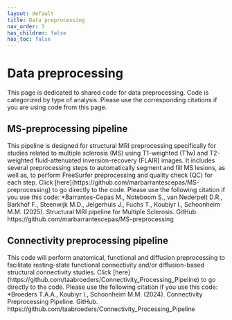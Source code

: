 ```yaml
---
layout: default
title: Data preprocessing
nav_order: 3
has_children: false
has_toc: false
---
```

<h1>Data preprocessing</h1>
This page is dedicated to shared code for data preprocessing. Code is categorized by type of analysis. Please use the corresponding citations if you are using code from this page.

<h2> MS-preprocessing pipeline</h2>
This pipeline is designed for structural MRI preprocessing specifically for studies related to multiple sclerosis (MS) using T1-weighted (T1w) and T2-weighted fluid-attenuated inversion-recovery (FLAIR) images. It includes several preprocessing steps to automatically segment and fill MS lesions, as well as, to perform FreeSurfer preprocessing and quality check (QC) for each step.
Click [here](https://github.com/marbarrantescepas/MS-preprocessing) to go directly to the code.
Please use the following citation if you use this code: *Barrantes-Cepas M., Noteboom S., van Nederpelt D.R., Barkhof F., Steenwijk M.D., Jelgerhuis J., Fuchs T., Koubiyr I., Schoonheim M.M. (2025). Structural MRI pipeline for Multiple Sclerosis. GitHub. https://github.com/marbarrantescepas/MS-preprocessing

<h2>Connectivity preprocessing pipeline</h2>
This code will perform anatomical, functional and diffusion preprocessing to facilitate resting-state functional connectivity and/or diffusion-based structural connectivity studies.
Click [here](https://github.com/taabroeders/Connectivity_Processing_Pipeline) to go directly to the code.
Please use the following citation if you use this code: *Broeders T.A.A., Koubiyr I., Schoonheim M.M. (2024). Connectivity Preprocessing Pipeline. GitHub. https://github.com/taabroeders/Connectivity_Processing_Pipeline

